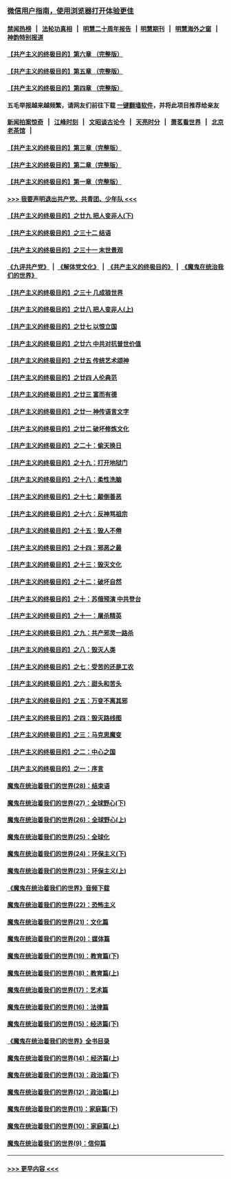 ### [微信用户指南，使用浏览器打开体验更佳](https://github.com/gfw-breaker/banned-news1/blob/master/indexes/wechat-guide.md?t=0)
#### [禁闻热榜](热点新闻.md?t=0)  &nbsp;&nbsp;|&nbsp;&nbsp; [法轮功真相](https://github.com/gfw-breaker/truth/blob/master/README.md?t=0) &nbsp;&nbsp;|&nbsp;&nbsp; [明慧二十周年报告](https://github.com/gfw-breaker/mh-reports/blob/master/README.md?t=0) &nbsp;&nbsp;|&nbsp;&nbsp;[明慧期刊](https://github.com/gfw-breaker/mh-qikan) &nbsp;&nbsp;|&nbsp;&nbsp; [明慧海外之窗](https://github.com/gfw-breaker/mh-news/blob/master/README.md?t=0) &nbsp;&nbsp;|&nbsp;&nbsp; [神韵特别报道](https://github.com/gfw-breaker/mh-news/blob/master/shenyun.md?t=0)
#### [【共产主义的终极目的】第六章 （完整版）](../pages/nsc422/n11428913.md?t=02070602) 
#### [【共产主义的终极目的】第五章 （完整版）](../pages/nsc422/n11428912.md?t=02070602) 
#### [【共产主义的终极目的】第四章 （完整版）](../pages/nsc422/n11428907.md?t=02070602) 
#### 五毛举报越来越频繁，请网友们前往下载 [一键翻墙软件](https://github.com/gfw-breaker/ssr-accounts)，并将此项目推荐给亲友
#### [新闻拍案惊奇](https://github.com/gfw-breaker/banned-news1/blob/master/pages/link4.md) &nbsp;&nbsp;|&nbsp;&nbsp; [江峰时刻](https://github.com/gfw-breaker/banned-news1/blob/master/pages/link4.md) &nbsp;&nbsp;|&nbsp;&nbsp; [文昭谈古论今](https://github.com/gfw-breaker/banned-news1/blob/master/pages/link4.md) &nbsp;&nbsp;|&nbsp;&nbsp; [天亮时分](https://github.com/gfw-breaker/banned-news1/blob/master/pages/link4.md) &nbsp;&nbsp;|&nbsp;&nbsp; [萧茗看世界](https://github.com/gfw-breaker/banned-news1/blob/master/pages/link4.md) &nbsp;&nbsp;|&nbsp;&nbsp; [北京老茶馆](https://github.com/gfw-breaker/banned-news1/blob/master/pages/link4.md) &nbsp;&nbsp;|&nbsp;&nbsp; 
#### [【共产主义的终极目的】第三章（完整版）](../pages/nsc422/n11428848.md?t=02070602) 
#### [【共产主义的终极目的】第二章（完整版）](../pages/nsc422/n11428831.md?t=02070602) 
#### [【共产主义的终极目的】第一章（完整版）](../pages/nsc422/n11417651.md?t=02070602) 
#### [>>> 我要声明退出共产党、共青团、少年队 <<<](https://github.com/begood0513/goodnews/blob/master/quit/letter.md) 
#### [【共产主义的终极目的】之廿九 把人变非人(下)](../pages/nsc422/n11344140.md?t=02070602) 
#### [【共产主义的终极目的】之三十二 结语](../pages/nsc422/n11360535.md?t=02070602) 
#### [【共产主义的终极目的】之三十一 末世景观](../pages/nsc422/n11351129.md?t=02070602) 
#### [《九评共产党》](https://github.com/begood0513/9ping.md/blob/master/README.md) &nbsp;|&nbsp; [《解体党文化》](../../../../jtdwh.md/blob/master/README.md)  &nbsp;|&nbsp; [《共产主义的终极目的》](../../../../gczydzjmd.md/blob/master/README.md) &nbsp;|&nbsp; [《魔鬼在统治我们的世界》](../../../../mgztzwmdsj.md/blob/master/README.md) 
#### [【共产主义的终极目的】之三十 几成狼世界](../pages/nsc422/n11348280.md?t=02070602) 
#### [【共产主义的终极目的】之廿八 把人变非人(上)](../pages/nsc422/n11340492.md?t=02070602) 
#### [【共产主义的终极目的】之廿七 以恨立国](../pages/nsc422/n11336944.md?t=02070602) 
#### [【共产主义的终极目的】之廿六 中共对抗普世价值](../pages/nsc422/n11324785.md?t=02070602) 
#### [【共产主义的终极目的】之廿五 传统艺术颂神](../pages/nsc422/n11296396.md?t=02070602) 
#### [【共产主义的终极目的】之廿四 人伦典范](../pages/nsc422/n11296397.md?t=02070602) 
#### [【共产主义的终极目的】之廿三 富而有德](../pages/nsc422/n11283598.md?t=02070602) 
#### [【共产主义的终极目的】之廿一 神传语言文字](../pages/nsc422/n11263265.md?t=02070602) 
#### [【共产主义的终极目的】之廿二 破坏修炼文化](../pages/nsc422/n11245728.md?t=02070602) 
#### [【共产主义的终极目的】之二十：偷天换日](../pages/nsc422/n11238846.md?t=02070602) 
#### [【共产主义的终极目的】之十九：打开地狱门](../pages/nsc422/n11206376.md?t=02070602) 
#### [【共产主义的终极目的】之十八：柔性洗脑](../pages/nsc422/n11199994.md?t=02070602) 
#### [【共产主义的终极目的】之十七：颠倒善恶](../pages/nsc422/n11179782.md?t=02070602) 
#### [【共产主义的终极目的】之十六：反神骂祖宗](../pages/nsc422/n11166798.md?t=02070602) 
#### [【共产主义的终极目的】之十五：毁人不倦](../pages/nsc422/n11166792.md?t=02070602) 
#### [【共产主义的终极目的】之十四：邪恶之最](../pages/nsc422/n11150249.md?t=02070602) 
#### [【共产主义的终极目的】之十三：毁灭文化](../pages/nsc422/n11135227.md?t=02070602) 
#### [【共产主义的终极目的】之十二：破坏自然](../pages/nsc422/n11135214.md?t=02070602) 
#### [【共产主义的终极目的】之十：苏俄预演 中共登台](../pages/nsc422/n11118424.md?t=02070602) 
#### [【共产主义的终极目的】之十一：屠杀精英](../pages/nsc422/n11118442.md?t=02070602) 
#### [【共产主义的终极目的】之九：共产邪灵一路杀](../pages/nsc422/n11114139.md?t=02070602) 
#### [【共产主义的终极目的】之八：毁灭人类](../pages/nsc422/n11108503.md?t=02070602) 
#### [【共产主义的终极目的】之七：受苦的还是工农](../pages/nsc422/n11101809.md?t=02070602) 
#### [【共产主义的终极目的】之六：甜头和苦头](../pages/nsc422/n11096971.md?t=02070602) 
#### [【共产主义的终极目的】之五：万变不离其邪](../pages/nsc422/n11091285.md?t=02070602) 
#### [【共产主义的终极目的】之四：毁灭路线图](../pages/nsc422/n11086284.md?t=02070602) 
#### [【共产主义的终极目的】之三：马克思魔变](../pages/nsc422/n11061941.md?t=02070602) 
#### [【共产主义的终极目的】之二：中心之国](../pages/nsc422/n11047728.md?t=02070602) 
#### [【共产主义的终极目的】之一：序言](../pages/nsc422/n11086077.md?t=02070602) 
#### [魔鬼在统治着我们的世界(28)：结束语](../pages/nsc422/n10936246.md?t=02070602) 
#### [魔鬼在统治着我们的世界(27)：全球野心(下)](../pages/nsc422/n10928319.md?t=02070602) 
#### [魔鬼在统治着我们的世界(26)：全球野心(上)](../pages/nsc422/n10900318.md?t=02070602) 
#### [魔鬼在统治着我们的世界(25)：全球化](../pages/nsc422/n10788205.md?t=02070602) 
#### [魔鬼在统治着我们的世界(24)：环保主义(下)](../pages/nsc422/n10695307.md?t=02070602) 
#### [魔鬼在统治着我们的世界(23)：环保主义(上)](../pages/nsc422/n10688613.md?t=02070602) 
#### [《魔鬼在统治着我们的世界》音频下载](../pages/nsc422/n10635553.md?t=02070602) 
#### [魔鬼在统治着我们的世界(22)：恐怖主义](../pages/nsc422/n10614727.md?t=02070602) 
#### [魔鬼在统治着我们的世界(21)：文化篇](../pages/nsc422/n10597706.md?t=02070602) 
#### [魔鬼在统治着我们的世界(20)：媒体篇](../pages/nsc422/n10586579.md?t=02070602) 
#### [魔鬼在统治着我们的世界(19)：教育篇(下)](../pages/nsc422/n10564808.md?t=02070602) 
#### [魔鬼在统治着我们的世界(18)：教育篇(上)](../pages/nsc422/n10526970.md?t=02070602) 
#### [魔鬼在统治着我们的世界(17)：艺术篇](../pages/nsc422/n10499093.md?t=02070602) 
#### [魔鬼在统治着我们的世界(16)：法律篇](../pages/nsc422/n10485969.md?t=02070602) 
#### [魔鬼在统治着我们的世界(15)：经济篇(下)](../pages/nsc422/n10469975.md?t=02070602) 
#### [《魔鬼在统治着我们的世界》全书目录](../pages/nsc422/n10464261.md?t=02070602) 
#### [魔鬼在统治着我们的世界(14)：经济篇(上)](../pages/nsc422/n10457370.md?t=02070602) 
#### [魔鬼在统治着我们的世界(13)：政治篇(下)](../pages/nsc422/n10448270.md?t=02070602) 
#### [魔鬼在统治着我们的世界(12)：政治篇(上)](../pages/nsc422/n10444576.md?t=02070602) 
#### [魔鬼在统治着我们的世界(11)：家庭篇(下)](../pages/nsc422/n10440961.md?t=02070602) 
#### [魔鬼在统治着我们的世界(10)：家庭篇(上)](../pages/nsc422/n10435448.md?t=02070602) 
#### [魔鬼在统治着我们的世界(9)：信仰篇](../pages/nsc422/n10432159.md?t=02070602) 

----
#### [ >>> 更早内容 <<< ](../indexes/nsc422-earlier.md)
